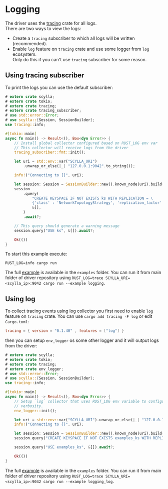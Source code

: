 # Logging

The driver uses the [tracing](https://github.com/tokio-rs/tracing) crate for all logs.\
There are two ways to view the logs:
- Create a `tracing` subscriber to which all logs will be written (recommended).
- Enable `log` feature on `tracing` crate and use some logger from `log` ecosystem. \
Only do this if you can't use `tracing` subscriber for some reason.

## Using tracing subscriber

To print the logs you can use the default subscriber:

```rust
# extern crate scylla;
# extern crate tokio;
# extern crate tracing;
# extern crate tracing_subscriber;
# use std::error::Error;
# use scylla::{Session, SessionBuilder};
use tracing::info;

#[tokio::main]
async fn main() -> Result<(), Box<dyn Error>> {
    // Install global collector configured based on RUST_LOG env var
    // This collector will receive logs from the driver
    tracing_subscriber::fmt::init();

    let uri = std::env::var("SCYLLA_URI")
        .unwrap_or_else(|_| "127.0.0.1:9042".to_string());

    info!("Connecting to {}", uri);

    let session: Session = SessionBuilder::new().known_node(uri).build().await?;
    session
        .query(
            "CREATE KEYSPACE IF NOT EXISTS ks WITH REPLICATION = \
            {'class' : 'NetworkTopologyStrategy', 'replication_factor' : 1}",
            &[],
        )
        .await?;

    // This query should generate a warning message
    session.query("USE ks", &[]).await?;

    Ok(())
}
```

To start this example execute:
```shell
RUST_LOG=info cargo run
```

The full [example](https://github.com/scylladb/scylla-rust-driver/tree/main/examples/logging.rs) is available in the `examples` folder.
You can run it from main folder of driver repository using `RUST_LOG=trace SCYLLA_URI=<scylla_ip>:9042 cargo run --example logging`.

## Using log

To collect tracing events using log collector you first need to enable `log` feature on `tracing` crate.
You can use `cargo add tracing -F log` or edit `Cargo.toml`:
```toml
tracing = { version = "0.1.40" , features = ["log"] }
```
then you can setup `env_logger` os some other logger and it will output logs from the driver:

```rust
# extern crate scylla;
# extern crate tokio;
# extern crate tracing;
# extern crate env_logger;
# use std::error::Error;
# use scylla::{Session, SessionBuilder};
use tracing::info;

#[tokio::main]
async fn main() -> Result<(), Box<dyn Error>> {
    // Setup `log` collector that uses RUST_LOG env variable to configure
    // verbosity.
    env_logger::init();

    let uri = std::env::var("SCYLLA_URI").unwrap_or_else(|_| "127.0.0.1:9042".to_string());
    info!("Connecting to {}", uri);

    let session: Session = SessionBuilder::new().known_node(uri).build().await?;
    session.query("CREATE KEYSPACE IF NOT EXISTS examples_ks WITH REPLICATION = {'class' : 'NetworkTopologyStrategy', 'replication_factor' : 1}", &[]).await?;

    session.query("USE examples_ks", &[]).await?;

    Ok(())
}
```

The full [example](https://github.com/scylladb/scylla-rust-driver/tree/main/examples/logging_log.rs) is available in the `examples` folder.
You can run it from main folder of driver repository using `RUST_LOG=trace SCYLLA_URI=<scylla_ip>:9042 cargo run --example logging_log`.